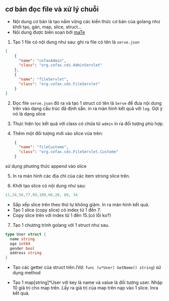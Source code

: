 ## cơ bản đọc file và xử lý chuỗi

- Nội dung cơ bản là tạo nắm vững các kiến thức cơ bản của golang như khởi tạo, gán, map, slice, struct...
- Nội dung được biên soạn bởi [maTe](fb.com/0.anhsang.0)

1. Tạo 1 file có nội dung như sau:
ghi ra file có tên là `serve.json`
```json
[
    {
      "name": "cofaxAdmin",
      "class": "org.cofax.cds.AdminServlet"
    },
    {
      "name": "fileServlet",
      "class": "org.cofax.cds.FileServlet"
    }
]
```

2. Đọc file `serve.json` đó ra và tạo 1 struct có tên là `Serve` để đưa nội dung trên vào dạng cấu trúc đã định sẵn. in ra màn hình kết quả với `log`.
Gợi ý nó là dạng slice

3. Thực hiện lọc kết quả với class có chứa từ `admin` in ra đối tượng phù hợp.

4. Thêm một đối tượng mới vào slice vừa trên:
```json
    {
      "name": "fileCustome",
      "class": "org.cofax.cds.FileServlet.Custome"
    }
```
sử dụng phương thức append vào slice

5. In ra màn hình các địa chỉ của các item strong slice trên.


6. Khởi tạo slice có nội dung như sau:
```go
11,34,56,77,99,109,66,20, 88, 34
```
- Sắp xếp slice trên theo thứ tự không giảm. In ra màn hình kết quả.
- Tạo 1 slice (copy slice) có index từ 1 đến 7.
- Copy slice trên với index từ 1 đến 15.(có lỗi ko?)


7. Tạo 1 chương trình golang với 1 struct như sau.
```go
type User struct {
  name string
  age int64
  gender bool
  address string
}
```
- Tạo các getter của struct trên.(Vd: `func (u*User) GetName() string`) sử dụng method

- Tạo 1 map[string]*User với key là name và value là đối tượng user. Nhập 10 giá trị cho map trên. Lấy ra giá trị của map trên nạp vào 1 slice. Inra kết quả.
